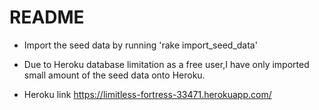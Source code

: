 # README

- Import the seed data by running 'rake import_seed_data'
 
- Due to Heroku database limitation as a free user,I have only imported small amount of the seed data onto Heroku. 
- Heroku link https://limitless-fortress-33471.herokuapp.com/
